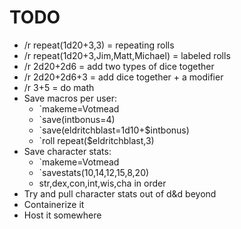 # TODO

* /r repeat\(1d20+3,3\) = repeating rolls
* /r repeat\(1d20+3,Jim,Matt,Michael\) = labeled rolls
* /r 2d20+2d6 = add two types of dice together
* /r 2d20+2d6+3 = add dice together + a modifier
* /r 3+5 = do math 
* Save macros per user:
  * \`makeme=Votmead
  * \`save\(intbonus=4\)
  * \`save\(eldritchblast=1d10+$intbonus\)
  * \`roll repeat\($eldritchblast,3\)
* Save character stats:
  * \`makeme=Votmead
  * \`savestats\(10,14,12,15,8,20\) 
  * str,dex,con,int,wis,cha in order
* Try and pull character stats out of d&d beyond
* Containerize it 
* Host it somewhere 

